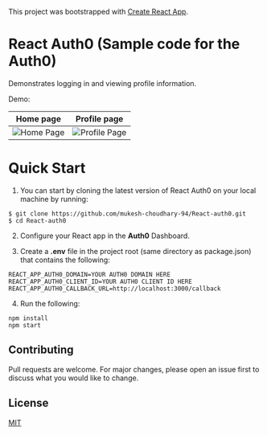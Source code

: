 This project was bootstrapped with [Create React App](https://github.com/facebook/create-react-app).

# React Auth0 (Sample code for the Auth0)
Demonstrates logging in and viewing profile information.

Demo: 

Home page             |  Profile page
:-------------------------:|:-------------------------:
![Home Page](https://github.com/mukesh-choudhary-94/React-auth0/blob/master/screenshot/HomePage.PNG)  | ![Profile Page](https://github.com/mukesh-choudhary-94/React-auth0/blob/master/screenshot/ProfilePage.PNG)

# Quick Start

1. You can start by cloning the latest version of React Auth0 on your local machine by running:

```
$ git clone https://github.com/mukesh-choudhary-94/React-auth0.git
$ cd React-auth0
```

2. Configure your React app in the **Auth0** Dashboard.

3. Create a **.env** file in the project root (same directory as package.json) that contains the following:

```
REACT_APP_AUTH0_DOMAIN=YOUR AUTH0 DOMAIN HERE
REACT_APP_AUTH0_CLIENT_ID=YOUR AUTH0 CLIENT ID HERE
REACT_APP_AUTH0_CALLBACK_URL=http://localhost:3000/callback
```

4. Run the following:

```
npm install
npm start
```
## Contributing
Pull requests are welcome. For major changes, please open an issue first to discuss what you would like to change.


## License
[MIT](https://choosealicense.com/licenses/mit/)

